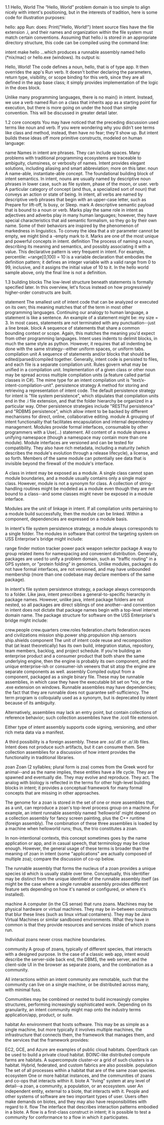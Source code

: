 1.1 Hello, World
The “Hello, World” problem domain is too simple to align nicely with intent's positioning, but in the interests of tradition, here is some code for illustration purposes:

hello: app
    Run:
        does:
            Print("Hello, World!")
Intent source files have the file extension .i, and their names and organization within the file system must match certain conventions. Assuming that hello.i is stored in an appropriate directory structure, this code can be compiled using the command line:

intent make hello
...which produces a runnable assembly named hello (*nix/mac) or hello.exe (windows). Its output is:

Hello, World!
The code defines a noun, hello, that is of type app. It then overrides the app's Run verb. It doesn't bother declaring the parameters, return type, visibility, or scope binding for this verb, since they are all defined in the app base class; it simply provides implementation of the logic in the does block.

Unlike many programming languages, there is no main() in intent. Instead, we use a verb named Run on a class that inherits app as a starting point for execution, but there is more going on under the hood than simple convention. This will be discussed in greater detail later.


1.2 core concepts
You may have noticed that the preceding discussion used terms like noun and verb. If you were wondering why you didn't see terms like class and method, instead, then have no fear; they'll show up. But intent builds these ideas off more primitive constructs, modeled on human language:

name
Names in intent are phrases. They can include spaces. Many problems with traditional programming ecosystems are traceable to ambiguity, clumsiness, or verbosity of names. Intent provides elegant solutions, including aliasing and smart abbreviation; more on this later.
noun
A name-able, instantiate-able concept. The foundational building block of intent semantics. In intent, nouns are usually named by descriptive noun phrases in lower case, such as file system, phase of the moon, or user.
verb
A particular category of concept (and thus, a specialized sort of noun) that conveys an action or state of being. In intent, all verbs are named by descriptive verb phrases that begin with an upper-case letter, such as Prepare for lift-off, Is busy, or Sleep.
mark
A descriptive semantic payload that is bound to a noun or verb. Marks play the same role in intent as adjectives and adverbs play in many human languages; however, they have special characteristics that aid semantic formalism, so they go by their own name. Some of their behaviors are inspired by the phenomenon of markedness in linguistics. To convey the idea that a str parameter cannot be empty, we might bind a -empty mark to it. Marks are one of the most unique and powerful concepts in intent.
definition
The process of naming a noun, describing its meaning and semantics, and possibly associating it with a value. This declarative pattern is very frequent in intent. For example, percentile: +range[0,100) = 10 is a variable declaration that embodies the definition pattern; it defines an integer variable with a valid range from 0 to 99, inclusive, and it assigns the initial value of 10 to it. In the hello world sample above, only the final line is not a definition.

1.3 building blocks
The low-level structure beneath statements is formally specified later. In this overview, let's focus instead on how progressively higher-order constructs are built.

statement
The smallest unit of intent code that can be analyzed or executed on its own; this meaning matches that of the term in most other programming languages. Continuing our analogy to human language, a statement is like a sentence. An example of a statement might be: my size = 3. In most cases, statements are not terminated with any punctuation--just a line break.
block
A sequence of statements that share a common bounding context or scope. Again, this matches the meaning you'd expect from other programming languages. Intent uses indents to delimit blocks, in much the same style as python. However, it requires that all indenting be done with the same strategy--either uniform spaces, or uniform tabs.
compilation unit
A sequence of statements and/or blocks that should be edited/parsed/compiled together. Generally, intent code is persisted to files, and each file is a separate compilation unit. Rules govern what may be unified in a compilation unit. Implementation of a given class or other noun may be spread across multiple compilation units (a feature called partial classes in C#). The mime type for an intent compilation unit is "text/x-intent-compilation-unit".
persistence strategy
A method for storing and retrieving a representation of intent code. The default persistence strategy for intent is "file system persistence", which stipulates that compilation units end in the .i file extension, and that the folder hierarchy be organized in a particular way. Other persistence strategies include "RESTful persistence" and "RDBMS persistence", which allow intent to be backed by different mechanisms for direct, online, collaborative editing.
module
A grouping of intent functionality that facilitates encapsulation and internal dependency management. Modules provide formal interfaces, consumable by other programmers with a Use(...) statement. All content of a module shares a unifying namespace (though a namespace may contain more than one module). Module interfaces are versioned and can be tested for compatibility. They also have rich metadata, including a maturity (which describes the module's evolution through a release lifecycle), a license, and so forth. Members of the same module can potentially see data that is invisible beyond the firewall of the module's interface.

A class in intent may be exposed as a module. A single class cannot span module boundaries, and a module usually contains only a single major class. However, module is not a synonym for class. A collection of string-handling routines might be modeled as a module even though they are not bound to a class--and some classes might never be exposed in a module interface.

Modules are the unit of linkage in intent. If all compilation units pertaining to a module build successfully, then the module can be linked. Within a component, dependencies are expressed on a module basis.

In intent's file system persistence strategy, a module always corresponds to a single folder. The modules in software that control the targeting system on USS Enterprise's bridge might include:

range finder
motion tracker
power pack
weapon selector
package
A way to group related items for namespacing and convenient distribution. Generally, packages are used to unify a problem domain, such as "traffic routing" in a GPS system, or "protein folding" in genomics. Unlike modules, packages do not have formal interfaces, are not versioned, and may have unbounded membership (more than one codebase may declare members of the same package).

In intent's file system persistence strategy, a package always corresponds to a folder. Like java, intent prescribes a general-to-specific hierarchy in package names. However, unlike java, intent package folders are not nested, so all packages are direct siblings of one another--and convention in intent does not dictate that package names begin with a top-level internet domain name. The package structure for software on the USS Enterprise's bridge might include:

crew.people
crew.quarters
crew.roles
federation.charts
federation.races and civilizations
mission
ship.power
ship.propulsion
ship.sensors
ship.shields
component
The unit of intent code reuse and recomposition that (at least theoretically) has its own build, integration status, repository, team members, backlog, and project schedule. If you're building an enterprise product and a consumer product that both share the same underlying engine, then the engine is probably its own component, and the unique enterprise-ish or consumer-ish veneers that sit atop the engine are separate components as well.
assembly
Compiled output from a component, packaged as a single binary file. These may be runnable assemblies, in which case they have the executable bit set on *nix, or the .exe extension on windows. Runnable assemblies may have dependencies; the fact that they are runnable does not guarantee self-sufficiency. The term program is colloquially used as a synonym, but is deprecated by intent because of its ambiguity.

Alternatively, assemblies may lack an entry point, but contain collections of reference behavior; such collection assemblies have the .icoll file extension.

Either type of intent assembly supports code signing, versioning, and other rich meta data via a manifest.

A third possibility is a foreign assembly. These are *.so/*.dll or *.a/*.lib files. Intent does not produce such artifacts, but it can consume them. See collection assemblies for a discussion of how intent provides the functionality in traditional libraries.

zoan
Zoan (2 syllables; plural form is zoa) comes from the Greek word for animal--and as the name implies, these entities have a life cycle. They are spawned and eventually die. They may evolve and reproduce. They act. The analog with biology is reflected in the terms for other high-level building blocks in intent; it provides a conceptual framework for many formal concepts that are missing in other approaches.

The genome for a zoan is stored in the set of one or more assemblies that, as a unit, can reproduce a zoan's top-level process group on a machine. For example, an intent runnable assembly named ‘helloworld’ might depend on a collection assembly for fancy screen painting, plus the C++ runtime (foreign assembly). The combination of these three assemblies is loaded by a machine when helloworld runs; thus, the trio constitutes a zoan.

In non-intentional contexts, this concept sometimes goes by the name application or app, and in casual speech, that terminology may be close enough. However, the general usage of these terms is broader than the meaning of zoan in intent (some "applications" are actually composed of multiple zoa); compare the discussion of co-op below.

The runnable assembly that forms the nucleus of a zoan provides a unique species id which is usually stable over time. Conceptually, this identifier may be distinct from the unique identifier of the runnable assembly itself (as might be the case where a single runnable assembly provides different feature sets depending on how it's named or configured, or where it's installed).

machine
A computer (in the CS sense) that runs zoans. Machines may be physical hardware or virtual machines. They may be in-between constructs that blur these lines (such as linux virtual containers). They may be Java Virtual Machines or similar sandboxed environments. What they have in common is that they provide resources and services inside of which zoans run.

Individual zoans never cross machine boundaries.

community
A group of zoans, typically of different species, that interacts with a designed purpose. In the case of a classic web app, intent would describe the server-side back end, the DBMS, the web server, and the client-side UI in the browser as separate zoans, and the combination as a community.

All interactions within an intent community are remotable, such that the community can live on a single machine, or be distributed across many, with minimal fuss.

Communities may be combined or nested to build increasingly complex structures, performing increasingly sophisticated work. Depending on its granularity, an intent community might map onto the industry terms application/app, product, or suite.

habitat
An environment that hosts software. This may be as simple as a single machine, but more typically it involves multiple machines, the infrastructure that connects them, the framework that manages them, and the services that the framework provides:

EC2, GCE, and Azure are examples of public cloud habitats.
OpenStack can be used to build a private cloud habitat.
BOINC-like distributed compute farms are habitats.
A supercompute cluster–or a grid of such clusters is a habitat.
Hybrid, federated, and custom fabrics are also possible.
population
The set of all processes within a habitat that are of the same zoan species.
ecosystem
One or more habitat instances, and the communities of zoans and co-ops that interacts within it.
biote
A "living" system at any level of detail--a zoan, a community, a population, or an ecosystem.
user
An independent entity, external to a biote, that interacts with it. People and other systems of software are two important types of user. Users often make demands on biotes, and they may also have responsibilities with regard to it.
flow
The interface that describes interaction patterns embodied in a biote. A flow is a first-class construct in intent; it is possible to test a community for conformance to a flow in which it participates.